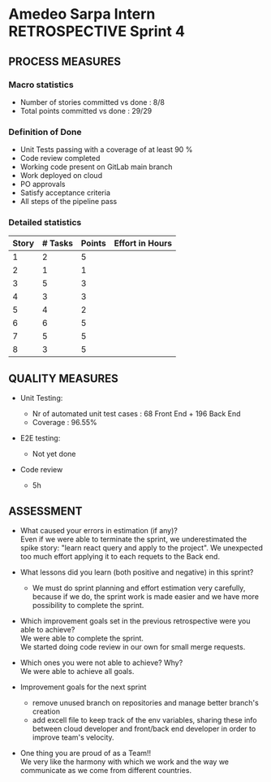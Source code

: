 # Amedeo Sarpa Intern RETROSPECTIVE Sprint 4

## PROCESS MEASURES

### Macro statistics

- Number of stories committed vs done : 8/8
- Total points committed vs done : 29/29

### Definition of Done

- Unit Tests passing with a coverage of at least 90 %
- Code review completed
- Working code present on GitLab main branch
- Work deployed on cloud
- PO approvals
- Satisfy acceptance criteria
- All steps of the pipeline pass

### Detailed statistics

| Story | # Tasks | Points | Effort in Hours |
| ----- | ------- | ------ | --------------- |
| 1     | 2       | 5      |
| 2     | 1       | 1      |
| 3     | 5       | 3      |
| 4     | 3       | 3      |
| 5     | 4       | 2      |
| 6     | 6       | 5      |
| 7     | 5       | 5      |
| 8     | 3       | 5      |

## QUALITY MEASURES

- Unit Testing:

  - Nr of automated unit test cases : 68 Front End + 196 Back End
  - Coverage : 96.55%

- E2E testing:
  - Not yet done
- Code review
  - 5h

## ASSESSMENT

- What caused your errors in estimation (if any)? <br> Even if we were able to terminate the sprint, we underestimated the spike story: "learn react query and apply to the project". We unexpected too much effort applying it to each requets to the Back end.

- What lessons did you learn (both positive and negative) in this sprint?

  - We must do sprint planning and effort estimation very carefully, because if we do, the sprint work is made easier and we have more possibility to complete the sprint.

- Which improvement goals set in the previous retrospective were you able to achieve? <br>
  We were able to complete the sprint. <br> We started doing code review in our own for small merge requests.
- Which ones you were not able to achieve? Why?<br>
  We were able to achieve all goals.

- Improvement goals for the next sprint <br>

  - remove unused branch on repositories and manage better branch's creation
  - add excell file to keep track of the env variables, sharing these info between cloud developer and front/back end developer in order to improve team's velocity.

- One thing you are proud of as a Team!!<br>
  We very like the harmony with which we work and the way we communicate as we come from different countries.
